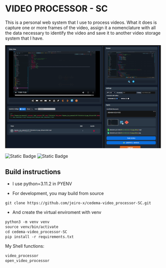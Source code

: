 # VIDEO PROCESSOR - SC

This is a personal web system that I use to process videos. What it does is capture one or more frames of the video, assign it a nomenclature with all the data necessary to identify the video and save it to another video storage system that I have.

![screen capture](static/img/project_view.png)

![Static Badge](https://img.shields.io/badge/3.11.2-flat?logo=python&logoColor=white&label=Python&labelColor=blue&color=gray)
![Static Badge](https://img.shields.io/badge/4.2.13-flat?logo=django&logoColor=white&label=Django&labelColor=green&color=gray)


## Build instructions

- I use python=3.11.2 in PYENV

- For development, you may build from source

~~~
git clone https://github.com/jeiro-x/cedema-video_processor-SC.git
~~~

- And create the virtual enviroment with venv

~~~
python3 -m venv venv
source venv/bin/activate
cd cedema-video_processor-SC
pip install -r requirements.txt
~~~

My Shell functions:

~~~
video_processor
open_video_processor
~~~
